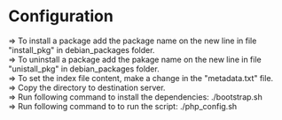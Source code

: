 # Configuration

=> To install a package add the package name on the new line in file "install_pkg" in debian_packages folder.                                              
=> To uninstall a package add the pakage name on the new line in file "unistall_pkg" in debian_packages folder.                                
=> To set the index file content, make a change in the "metadata.txt" file.                                           
=> Copy the directory to destination server.                                                        
=> Run following command to install the dependencies: ./bootstrap.sh                                  
=> Run following command to to run the script:                                                     																																				     ./php_config.sh
